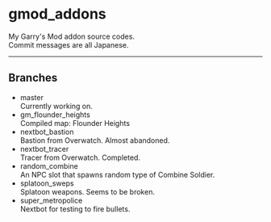 # gmod_addons
My Garry's Mod addon source codes.  
Commit messages are all Japanese.
***  
## Branches  
* master  
Currently working on.
* gm_flounder_heights  
Compiled map: Flounder Heights  
* nextbot_bastion  
Bastion from Overwatch. Almost abandoned.  
* nextbot_tracer  
Tracer from Overwatch. Completed.  
* random_combine  
An NPC slot that spawns random type of Combine Soldier.  
* splatoon_sweps  
Splatoon weapons. Seems to be broken.  
* super_metropolice  
Nextbot for testing to fire bullets.  
